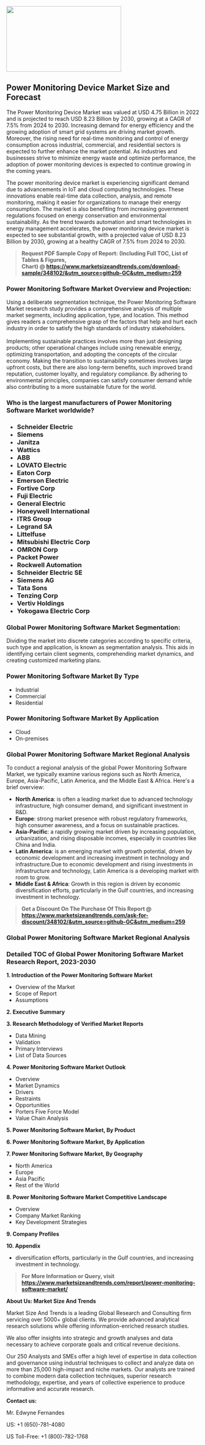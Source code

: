 <p><img class="alignnone size-medium wp-image-20088" src="https://ffe5etoiles.com/wp-content/uploads/2024/12/MST1-300x171.png" alt="" width="300" height="171" /></p><h2>Power Monitoring Device Market Size and Forecast</h2><p>The Power Monitoring Device Market was valued at USD 4.75 Billion in 2022 and is projected to reach USD 8.23 Billion by 2030, growing at a CAGR of 7.5% from 2024 to 2030. Increasing demand for energy efficiency and the growing adoption of smart grid systems are driving market growth. Moreover, the rising need for real-time monitoring and control of energy consumption across industrial, commercial, and residential sectors is expected to further enhance the market potential. As industries and businesses strive to minimize energy waste and optimize performance, the adoption of power monitoring devices is expected to continue growing in the coming years.</p><p>The power monitoring device market is experiencing significant demand due to advancements in IoT and cloud computing technologies. These innovations enable real-time data collection, analysis, and remote monitoring, making it easier for organizations to manage their energy consumption. The market is also benefiting from increasing government regulations focused on energy conservation and environmental sustainability. As the trend towards automation and smart technologies in energy management accelerates, the power monitoring device market is expected to see substantial growth, with a projected value of USD 8.23 Billion by 2030, growing at a healthy CAGR of 7.5% from 2024 to 2030.</p></p><blockquote id="" class=""><strong>Request PDF Sample Copy of Report: (Including Full TOC, List of Tables &amp; Figures, Chart)&nbsp;@&nbsp;<strong><a href="https://www.marketsizeandtrends.com/download-sample/348102/&utm_source=github-GC&utm_medium=259" target="_blank">https://www.marketsizeandtrends.com/download-sample/348102/&utm_source=github-GC&utm_medium=259</a></strong></strong></blockquote><h3 id="" class="">Power Monitoring Software Market&nbsp;Overview and Projection:</h3><p id="" class="">Using a deliberate segmentation technique, the Power Monitoring Software Market research study provides a comprehensive analysis of multiple market segments, including application, type, and location. This method gives readers a comprehensive grasp of the factors that help and hurt each industry in order to satisfy the high standards of industry stakeholders. <br /> <br />Implementing sustainable practices involves more than just designing products; other operational changes include using renewable energy, optimizing transportation, and adopting the concepts of the circular economy. Making the transition to sustainability sometimes involves large upfront costs, but there are also long-term benefits, such improved brand reputation, customer loyalty, and regulatory compliance. By adhering to environmental principles, companies can satisfy consumer demand while also contributing to a more sustainable future for the world.</p><h3 id="" class="">Who is the largest manufacturers of&nbsp;Power Monitoring Software Market worldwide?</h3><h3 class=""><p><ul><li>Schneider Electric </li><li> Siemens </li><li> Janitza </li><li> Wattics </li><li> ABB </li><li> LOVATO Electric </li><li> Eaton Corp </li><li> Emerson Electric </li><li> Fortive Corp </li><li> Fuji Electric </li><li> General Electric </li><li> Honeywell International </li><li> ITRS Group </li><li> Legrand SA </li><li> Littelfuse </li><li> Mitsubishi Electric Corp </li><li> OMRON Corp </li><li> Packet Power </li><li> Rockwell Automation </li><li> Schneider Electric SE </li><li> Siemens AG </li><li> Tata Sons </li><li> Tenzing Corp </li><li> Vertiv Holdings </li><li> Yokogawa Electric Corp</li></ul></p></h3><h3 id="" class="">Global&nbsp;Power Monitoring Software Market Segmentation:</h3><p id="" class="">Dividing the market into discrete categories according to specific criteria, such type and application, is known as segmentation analysis. This aids in identifying certain client segments, comprehending market dynamics, and creating customized marketing plans.</p><h3 id="" class="">Power Monitoring Software Market&nbsp;By Type</h3><p><p><ul><li>Industrial</li><li> Commercial</li><li> Residential</p></li></ul></p></p><h3 id="" class="">Power Monitoring Software Market&nbsp;By Application</h3><p class=""><p><ul><li>Cloud</li><li> On-premises</li></ul></p></p><h3 id="" class="">Global Power Monitoring Software Market Regional Analysis</h3><p id="" class="">To conduct a regional analysis of the global Power Monitoring Software Market, we typically examine various regions such as North America, Europe, Asia-Pacific, Latin America, and the Middle East &amp; Africa. Here's a brief overview:</p><ul><li><strong>North America</strong>: is often a leading market due to advanced technology infrastructure, high consumer demand, and significant investment in R&amp;D.</li><li><strong>Europe</strong>: strong market presence with robust regulatory frameworks, high consumer awareness, and a focus on sustainable practices.</li><li><strong>Asia-Pacific</strong>: a rapidly growing market driven by increasing population, urbanization, and rising disposable incomes, especially in countries like China and India.</li><li><strong>Latin America</strong>: is an emerging market with growth potential, driven by economic development and increasing investment in technology and infrastructure.Due to economic development and rising investments in infrastructure and technology, Latin America is a developing market with room to grow.</li><li><strong>Middle East &amp; Africa</strong>: Growth in this region is driven by economic diversification efforts, particularly in the Gulf countries, and increasing investment in technology.</li></ul><blockquote id="" class=""><strong>Get a Discount On The Purchase Of This Report @ <strong><a href="https://www.marketsizeandtrends.com/ask-for-discount/348102/&utm_source=github-GC&utm_medium=259" target="_blank">https://www.marketsizeandtrends.com/ask-for-discount/348102/&utm_source=github-GC&utm_medium=259</a></strong></strong></blockquote><h3 id="" class="">Global Power Monitoring Software Market Regional Analysis</h3><h3 id="" class="">Detailed TOC of Global Power Monitoring Software Market Research Report, 2023-2030</h3><p id="" class=""><strong>1. Introduction of the Power Monitoring Software Market</strong></p><ul><li>Overview of the Market</li><li>Scope of Report</li><li>Assumptions</li></ul><p id="" class=""><strong>2. Executive Summary</strong></p><p id="" class=""><strong>3. Research Methodology of Verified Market Reports</strong></p><ul><li>Data Mining</li><li>Validation</li><li>Primary Interviews</li><li>List of Data Sources</li></ul><p id="" class=""><strong>4. Power Monitoring Software Market Outlook</strong></p><ul><li>Overview</li><li>Market Dynamics</li><li>Drivers</li><li>Restraints</li><li>Opportunities</li><li>Porters Five Force Model</li><li>Value Chain Analysis</li></ul><p id="" class=""><strong>5. Power Monitoring Software Market, By Product</strong></p><p id="" class=""><strong>6. Power Monitoring Software Market, By Application</strong></p><p id="" class=""><strong>7. Power Monitoring Software Market, By Geography</strong></p><ul><li>North America</li><li>Europe</li><li>Asia Pacific</li><li>Rest of the World</li></ul><p id="" class=""><strong>8. Power Monitoring Software Market Competitive Landscape</strong></p><ul><li>Overview</li><li>Company Market Ranking</li><li>Key Development Strategies</li></ul><p id="" class=""><strong>9. Company Profiles</strong></p><p id="" class=""><strong>10. Appendix</strong></p><ul><li>diversification efforts, particularly in the Gulf countries, and increasing investment in technology.</li></ul><blockquote id="" class=""><strong>For More Information or Query, visit <strong><strong><a href="https://www.marketsizeandtrends.com/report/power-monitoring-software-market/" target="_blank">https://www.marketsizeandtrends.com/report/power-monitoring-software-market/</a></strong></strong></strong></blockquote><p id="" class=""><strong>About Us: Market Size And Trends</strong></p><p id="" class="">Market Size And Trends is a leading Global Research and Consulting firm servicing over 5000+ global clients. We provide advanced analytical research solutions while offering information-enriched research studies.</p><p id="" class="">We also offer insights into strategic and growth analyses and data necessary to achieve corporate goals and critical revenue decisions.</p><p id="" class="">Our 250 Analysts and SMEs offer a high level of expertise in data collection and governance using industrial techniques to collect and analyze data on more than 25,000 high-impact and niche markets. Our analysts are trained to combine modern data collection techniques, superior research methodology, expertise, and years of collective experience to produce informative and accurate research.</p><p id="" class=""><strong>Contact us:</strong></p><p id="" class="">Mr. Edwyne Fernandes</p><p id="" class="">US: +1 (650)-781-4080</p><p id="" class="">US Toll-Free: +1 (800)-782-1768</p>
